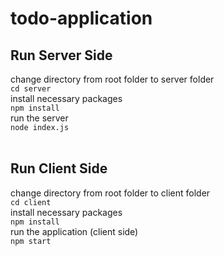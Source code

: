 # todo-application
## Run Server Side
change directory from root folder to server folder <br/>
`cd server`<br/>
install necessary packages <br/>
`npm install` <br/>
run the server <br/>
`node index.js` <br/>
<br/>
## Run Client Side 
change directory from root folder to client folder <br/>
`cd client` <br/>
install necessary packages <br/>
`npm install` <br/>
run the application (client side) <br/>
`npm start`
